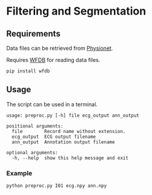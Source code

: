 # Filtering and Segmentation

## Requirements
Data files can be retrieved from [Physionet](https://doi.org/10.13026/C2V88N).

Requires [WFDB](https://github.com/MIT-LCP/wfdb-python) for reading data files.

```
pip install wfdb
```

## Usage
The script can be used in a terminal.
```
usage: preproc.py [-h] file ecg_output ann_output

positional arguments:
  file        Record name without extension.
  ecg_output  ECG output filename
  ann_output  Annotation output filename

optional arguments:
  -h, --help  show this help message and exit
```

### Example
```
python preproc.py I01 ecg.npy ann.npy
```
